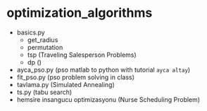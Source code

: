 # optimization_algorithms
- basics.py
    - get_radius
    - permutation
    - tsp (Traveling Salesperson Problems)
    - dp ()
- ayca_pso.py (pso matlab to python with tutorial `ayca altay`)
- fit_pso.py (pso problem solving in class)
- tavlama.py (Simulated Annealing)
- ts.py (tabu search)
- hemsire insangucu optimizasyonu (Nurse Scheduling Problem)
